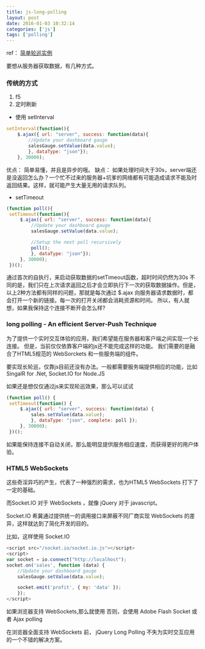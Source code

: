 ```yaml
---
title: js-long-polling
layout: post
date: 2016-01-03 10:32:14
categories: ['js']
tags: ['polling']
---
```


ref： [简单轮巡实例](http://techoctave.com/c7/posts/60-simple-long-polling-example-with-javascript-and-jquery/)

要想从服务器获取数据，有几种方式。
### 传统的方式
1. f5
2. 定时刷新
- 使用 setInterval
```javascript
setInterval(function(){
    $.ajax({ url: "server", success: function(data){
        //Update your dashboard gauge
        salesGauge.setValue(data.value);
        }, dataType: "json"});
    }, 30000);
```
优点： 简单易懂，并且是异步的哦。
缺点： 如果处理时间大于30s，server端还是没返回怎么办？一个忙不过来的服务器+坑爹的网络都有可能造成请求不能及时返回结果。这样，就可能产生大量无用的请求队列。
- setTimeout
```javascript
(function poll(){
 setTimeout(function(){
     $.ajax({ url: "server", success: function(data){
         //Update your dashboard gauge
         salesGauge.setValue(data.value);

         //Setup the next poll recursively
         poll();
         }, dataType: "json"});
     }, 30000);
 })();
```
通过首次的自执行，来启动获取数据的setTimeout函数，超时时间仍然为30s
不同的是，我们只在上次请求返回之后才会立即执行下一次的获取数据操作。但是，以上2种方法都有同样的问题，那就是每次通过 $.ajax 向服务器请求数据时，都会打开一个新的链接。每一次的打开关闭都会消耗资源和时间。
所以，有人就想，如果我保持这个连接不断开会怎么样?

### long polling - An efficient Server-Push Technique
为了提供一个实时交互体验的应用，我们希望能在服务器和客户端之间实现一个长连接。
但是，当前仅仅依靠客户端的js还不能完成这样的功能。
我们需要的是融合了HTML5规范的 WebSorckets 和一些服务端的组件。

要实现长轮巡，仅靠js目前还没有办法。一般都需要服务端提供相应的功能，比如 SingalR for .Net, Socket.IO for Node.JS

如果还是想仅仅通过js来实现轮巡效果，那么可以试试
```javascript
(function poll() {
 setTimeout(function() {
     $.ajax({ url: "server", success: function(data) {
         sales.setValue(data.value);
         }, dataType: "json", complete: poll });
     }, 30000);
 })();
```
如果能保持连接不自动关闭，那么能明显提供服务相应速度，而获得更好的用户体验。

### HTML5 WebSockets
这些奇淫异巧的产生，代表了一种强烈的需求，也为HTML5 WebSockets 打下了一定的基础。

而Socket.IO 对于 WebSockets ，就像 jQuery 对于 javascript。

Socket.IO 希冀通过提供统一的调用接口来屏蔽不同厂商实现 WebSockets 的差异，这样就达到了简化开发的目的。

比如，这样使用 Socket.IO
```javascript
<script src="/socket.io/socket.io.js"></script>
<script>
var socket = io.connect("http://localhost");
socket.on('sales', function (data) {
    //Update your dashboard gauge
    salesGauge.setValue(data.value);

    socket.emit('profit', { my: 'data' });
    });
</script>
```

如果浏览器支持 WebSockets,那么就使用
否则，会使用 Adobe Flash Socket 或者 Ajax polling

在浏览器全面支持 WebSockets 前， jQuery Long Polling 不失为实时交互应用的一个不错的解决方案。
